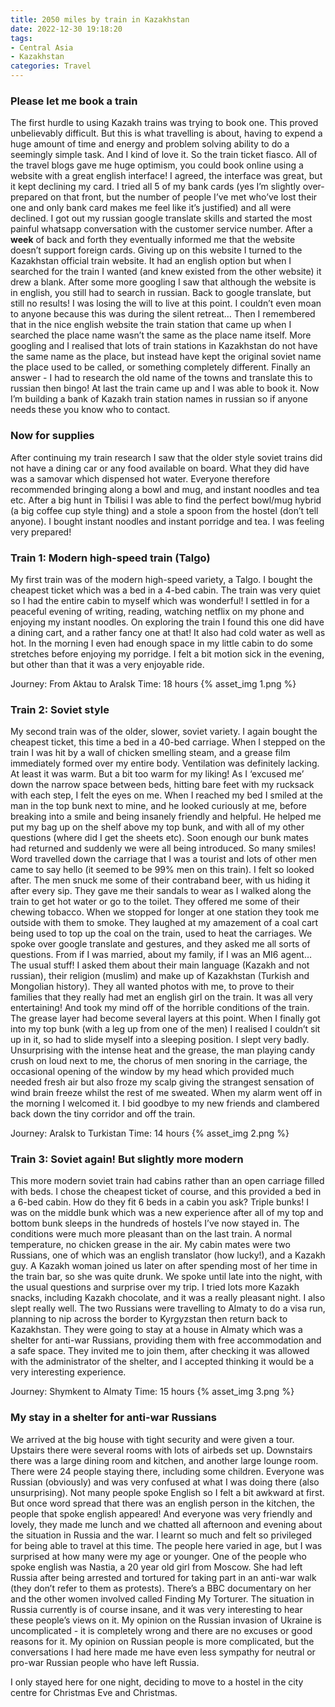 ```yaml
---
title: 2050 miles by train in Kazakhstan
date: 2022-12-30 19:18:20
tags:
- Central Asia
- Kazakhstan
categories: Travel
---
```

### Please let me book a train
The first hurdle to using Kazakh trains was trying to book one. This proved unbelievably difficult. But this is what travelling is about, having to expend a huge amount of time and energy and problem solving ability to do a seemingly simple task. And I kind of love it. So the train ticket fiasco. All of the travel blogs gave me huge optimism, you could book online using a website with a great english interface! I agreed, the interface was great, but it kept declining my card. I tried all 5 of my bank cards (yes I’m slightly over-prepared on that front, but the number of people I’ve met who’ve lost their one and only bank card makes me feel like it’s justified) and all were declined. I got out my russian google translate skills and started the most painful whatsapp conversation with the customer service number. After a **week** of back and forth they eventually informed me that the website doesn’t support foreign cards. Giving up on this website I turned to the Kazakhstan official train website. It had an english option but when I searched for the train I wanted (and knew existed from the other website) it drew a blank. After some more googling I saw that although the website is in english, you still had to search in russian. Back to google translate, but still no results! I was losing the will to live at this point. I couldn’t even moan to anyone because this was during the silent retreat… Then I remembered that in the nice english website the train station that came up when I searched the place name wasn’t the same as the place name itself. More googling and I realised that lots of train stations in Kazakhstan do not have the same name as the place, but instead have kept the original soviet name the place used to be called, or something completely different. Finally an answer - I had to research the old name of the towns and translate this to russian then bingo! At last the train came up and I was able to book it. Now I’m building a bank of Kazakh train station names in russian so if anyone needs these you know who to contact.

### Now for supplies
After continuing my train research I saw that the older style soviet trains did not have a dining car or any food available on board. What they did have was a samovar which dispensed hot water. Everyone therefore recommended bringing along a bowl and mug, and instant noodles and tea etc. After a big hunt in Tbilisi I was able to find the perfect bowl/mug hybrid (a big coffee cup style thing) and a stole a spoon from the hostel (don’t tell anyone). I bought instant noodles and instant porridge and tea. I was feeling very prepared!

### Train 1: Modern high-speed train (Talgo)
My first train was of the modern high-speed variety, a Talgo. I bought the cheapest ticket which was a bed in a 4-bed cabin. The train was very quiet so I had the entire cabin to myself which was wonderful! I settled in for a peaceful evening of writing, reading, watching netflix on my phone and enjoying my instant noodles. On exploring the train I found this one did have a dining cart, and a rather fancy one at that! It also had cold water as well as hot. In the morning I even had enough space in my little cabin to do some stretches before enjoying my porridge. I felt a bit motion sick in the evening, but other than that it was a very enjoyable ride.

Journey: From Aktau to Aralsk
Time: 18 hours
{% asset_img 1.png %}

### Train 2: Soviet style
My second train was of the older, slower, soviet variety. I again bought the cheapest ticket, this time a bed in a 40-bed carriage. When I stepped on the train I was hit by a wall of chicken smelling steam, and a grease film immediately formed over my entire body. Ventilation was definitely lacking. At least it was warm. But a bit too warm for my liking! As I ‘excused me’ down the narrow space between beds, hitting bare feet with my rucksack with each step, I felt the eyes on me. When I reached my bed I smiled at the man in the top bunk next to mine, and he looked curiously at me, before breaking into a smile and being insanely friendly and helpful. He helped me put my bag up on the shelf above my top bunk, and with all of my other questions (where did I get the sheets etc). Soon enough our bunk mates had returned and suddenly we were all being introduced. So many smiles! Word travelled down the carriage that I was a tourist and lots of other men came to say hello (it seemed to be 99% men on this train). I felt so looked after. The men snuck me some of their contraband beer, with us hiding it after every sip. They gave me their sandals to wear as I walked along the train to get hot water or go to the toilet. They offered me some of their chewing tobacco. When we stopped for longer at one station they took me outside with them to smoke. They laughed at my amazement of a coal cart being used to top up the coal on the train, used to heat the carriages. We spoke over google translate and gestures, and they asked me all sorts of questions. From if I was married, about my family, if I was an MI6 agent… The usual stuff! I asked them about their main language (Kazakh and not russian), their religion (muslim) and make up of Kazakhstan (Turkish and Mongolian history). They all wanted photos with me, to prove to their families that they really had met an english girl on the train. It was all very entertaining! And took my mind off of the horrible conditions of the train. The grease layer had become several layers at this point. When I finally got into my top bunk (with a leg up from one of the men) I realised I couldn’t sit up in it, so had to slide myself into a sleeping position. I slept very badly. Unsurprising with the intense heat and the grease, the man playing candy crush on loud next to me, the chorus of men snoring in the carriage, the occasional opening of the window by my head which provided much needed fresh air but also froze my scalp giving the strangest sensation of wind brain freeze whilst the rest of me sweated. When my alarm went off in the morning I welcomed it. I bid goodbye to my new friends and clambered back down the tiny corridor and off the train.

Journey: Aralsk to Turkistan
Time: 14 hours
{% asset_img 2.png %}

### Train 3: Soviet again! But slightly more modern
This more modern soviet train had cabins rather than an open carriage filled with beds. I chose the cheapest ticket of course, and this provided a bed in a 6-bed cabin. How do they fit 6 beds in a cabin you ask? Triple bunks! I was on the middle bunk which was a new experience after all of my top and bottom bunk sleeps in the hundreds of hostels I’ve now stayed in. The conditions were much more pleasant than on the last train. A normal temperature, no chicken grease in the air. My cabin mates were two Russians, one of which was an english translator (how lucky!), and a Kazakh guy. A Kazakh woman joined us later on after spending most of her time in the train bar, so she was quite drunk. We spoke until late into the night, with the usual questions and surprise over my trip. I tried lots more Kazakh snacks, including Kazakh chocolate, and it was a really pleasant night. I also slept really well. The two Russians were travelling to Almaty to do a visa run, planning to nip across the border to Kyrgyzstan then return back to Kazakhstan. They were going to stay at a house in Almaty which was a shelter for anti-war Russians, providing them with free accommodation and a safe space. They invited me to join them, after checking it was allowed with the administrator of the shelter, and I accepted thinking it would be a very interesting experience.

Journey: Shymkent to Almaty
Time: 15 hours
{% asset_img 3.png %}

### My stay in a shelter for anti-war Russians
We arrived at the big house with tight security and were given a tour. Upstairs there were several rooms with lots of airbeds set up. Downstairs there was a large dining room and kitchen, and another large lounge room. There were 24 people staying there, including some children. Everyone was Russian (obviously) and was very confused at what I was doing there (also unsurprising). Not many people spoke English so I felt a bit awkward at first. But once word spread that there was an english person in the kitchen, the people that spoke english appeared! And everyone was very friendly and lovely, they made me lunch and we chatted all afternoon and evening about the situation in Russia and the war. I learnt so much and felt so privileged for being able to travel at this time. The people here varied in age, but I was surprised at how many were my age or younger. One of the people who spoke english was Nastia, a 20 year old girl from Moscow. She had left Russia after being arrested and tortured for taking part in an anti-war walk (they don’t refer to them as protests). There’s a BBC documentary on her and the other women involved called Finding My Torturer. The situation in Russia currently is of course insane, and it was very interesting to hear these people’s views on it. My opinion on the Russian invasion of Ukraine is uncomplicated - it is completely wrong and there are no excuses or good reasons for it. My opinion on Russian people is more complicated, but the conversations I had here made me have even less sympathy for neutral or pro-war Russian people who have left Russia.

I only stayed here for one night, deciding to move to a hostel in the city centre for Christmas Eve and Christmas.